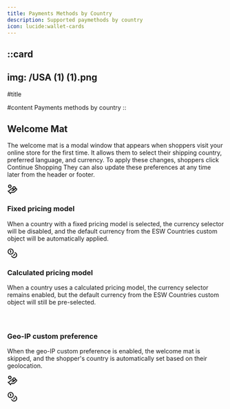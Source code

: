 ```yaml
---
title: Payments Methods by Country
description: Supported paymethods by country
icon: lucide:wallet-cards
---
```


::card
---
img: /USA (1) (1).png
---
#title

#content
Payments methods by country
::


<!-- Icon Blocks -->
<div class="max-w-[85rem] px-4 py-10 sm:px-6 lg:px-8 lg:py-14 mx-auto">
  <div class="max-w-2xl mx-auto">
    <!-- Grid -->
    <div class="grid gap-12">
      <div>
        <h2 class="text-3xl text-gray-800 font-bold lg:text-4xl dark:text-white">
          Welcome Mat
        </h2>
        <p class="mt-3 text-gray-800 dark:text-neutral-400">
          The welcome mat is a modal window that appears when shoppers visit your online store for the first time. It allows them to select their shipping country, preferred language, and currency. To apply these changes, shoppers click Continue Shopping They can also update these preferences at any time later from the header or footer.
        </p>
      </div>

  <div class="space-y-6 lg:space-y-10">
        <!-- Icon Block -->
        <div class="flex gap-x-5 sm:gap-x-8">
  <svg
    class="shrink-0 mt-2 size-6 text-gray-800 dark:text-white"
    xmlns="http://www.w3.org/2000/svg"
    width="24"
    height="24"
    viewBox="0 0 24 24"
    fill="none"
    stroke="currentColor"
    stroke-width="2"
    stroke-linecap="round"
    stroke-linejoin="round"
  >
    <path d="M11 15h2a2 2 0 1 0 0-4h-3c-.6 0-1.1.2-1.4.6L3 17"/>
    <path d="m7 21 1.6-1.4c.3-.4.8-.6 1.4-.6h4c1.1 0 2.1-.4 2.8-1.2l4.6-4.4a2 2 0 0 0-2.75-2.91l-4.2 3.9"/>
    <path d="m2 16 6 6"/>
    <circle cx="16" cy="9" r="2.9"/>
    <circle cx="6" cy="5" r="3"/>
  </svg>

  <div class="grow">
    <h3 class="text-base sm:text-lg font-semibold text-gray-800 dark:text-neutral-200">
      Fixed pricing model
    </h3>
    <p class="mt-1 text-gray-600 dark:text-neutral-400">
      When a country with a fixed pricing model is selected, the currency selector will be disabled, and the default currency from the ESW Countries custom object will be automatically applied.
    </p>
  </div>
</div>

  <!-- End Icon Block -->

  <!-- Icon Block -->
  <div class="space-y-6 lg:space-y-10">
        <!-- Icon Block -->
        <div class="flex gap-x-5 sm:gap-x-8">
  <svg
    class="shrink-0 mt-2 size-6 text-gray-800 dark:text-white"
    xmlns="http://www.w3.org/2000/svg" width="24" height="24" viewBox="0 0 24 24" fill="none" stroke="currentColor" stroke-width="2" stroke-linecap="round" stroke-linejoin="round" class="lucide lucide-coins-icon lucide-coins"><circle cx="8" cy="8" r="6"/><path d="M18.09 10.37A6 6 0 1 1 10.34 18"/><path d="M7 6h1v4"/><path d="m16.71 13.88.7.71-2.82 2.82"/></svg>
          <div class="grow">
            <h3 class="text-base sm:text-lg font-semibold text-gray-800 dark:text-neutral-200">
              Calculated pricing model
            </h3>
            <p class="mt-1 text-gray-600 dark:text-neutral-400">
              When a country uses a calculated pricing model, the currency selector remains enabled, but the default currency from the ESW Countries custom object will still be pre-selected.
            </p>
          </div>
        </div>
        <!-- End Icon Block -->

  <!-- Icon Block -->
  <div class="flex gap-x-5 sm:gap-x-8">
          <svg class="shrink-0 mt-2 size-6 text-gray-800 dark:text-white" xmlns="http://www.w3.org/2000/svg" width="24" height="24" viewBox="0 0 24 24" fill="none" stroke="currentColor" stroke-width="2" stroke-linecap="round" stroke-linejoin="round"><path d="M57.7 193l9.4 16.4c8.3 14.5 21.9 25.2 38 29.8L163 255.7c17.2 4.9 29 20.6 29 38.5l0 39.9c0 11 6.2 21 16 25.9s16 14.9 16 25.9l0 39c0 15.6 14.9 26.9 29.9 22.6c16.1-4.6 28.6-17.5 32.7-33.8l2.8-11.2c4.2-16.9 15.2-31.4 30.3-40l8.1-4.6c15-8.5 24.2-24.5 24.2-41.7l0-8.3c0-12.7-5.1-24.9-14.1-33.9l-3.9-3.9c-9-9-21.2-14.1-33.9-14.1L257 256c-11.1 0-22.1-2.9-31.8-8.4l-34.5-19.7c-4.3-2.5-7.6-6.5-9.2-11.2c-3.2-9.6 1.1-20 10.2-24.5l5.9-3c6.6-3.3 14.3-3.9 21.3-1.5l23.2 7.7c8.2 2.7 17.2-.4 21.9-7.5c4.7-7 4.2-16.3-1.2-22.8l-13.6-16.3c-10-12-9.9-29.5 .3-41.3l15.7-18.3c8.8-10.3 10.2-25 3.5-36.7l-2.4-4.2c-3.5-.2-6.9-.3-10.4-.3C163.1 48 84.4 108.9 57.7 193zM464 256c0-36.8-9.6-71.4-26.4-101.5L412 164.8c-15.7 6.3-23.8 23.8-18.5 39.8l16.9 50.7c3.5 10.4 12 18.3 22.6 20.9l29.1 7.3c1.2-9 1.8-18.2 1.8-27.5zM0 256a256 256 0 1 1 512 0A256 256 0 1 1 0 256z"/></svg>
          <div class="grow">
            <h3 class="text-base sm:text-lg font-semibold text-gray-800 dark:text-neutral-200">
              Geo-IP custom preference
            </h3>
            <p class="mt-1 text-gray-600 dark:text-neutral-400">
              When the geo-IP custom preference is enabled, the welcome mat is skipped, and the shopper's country is automatically set based on their geolocation.
            </p>
          </div>
        </div>
        <!-- End Icon Block -->
      </div>
    </div>
    <!-- End Grid -->
  </div>
</div>
<!-- End Icon Blocks -->


<svg xmlns="http://www.w3.org/2000/svg" width="24" height="24" viewBox="0 0 24 24" fill="none" stroke="currentColor" stroke-width="2" stroke-linecap="round" stroke-linejoin="round" class="lucide lucide-hand-coins-icon lucide-hand-coins"><path d="M11 15h2a2 2 0 1 0 0-4h-3c-.6 0-1.1.2-1.4.6L3 17"/><path d="m7 21 1.6-1.4c.3-.4.8-.6 1.4-.6h4c1.1 0 2.1-.4 2.8-1.2l4.6-4.4a2 2 0 0 0-2.75-2.91l-4.2 3.9"/><path d="m2 16 6 6"/><circle cx="16" cy="9" r="2.9"/><circle cx="6" cy="5" r="3"/></svg>

<svg xmlns="http://www.w3.org/2000/svg" width="24" height="24" viewBox="0 0 24 24" fill="none" stroke="currentColor" stroke-width="2" stroke-linecap="round" stroke-linejoin="round" class="lucide lucide-coins-icon lucide-coins"><circle cx="8" cy="8" r="6"/><path d="M18.09 10.37A6 6 0 1 1 10.34 18"/><path d="M7 6h1v4"/><path d="m16.71 13.88.7.71-2.82 2.82"/></svg>